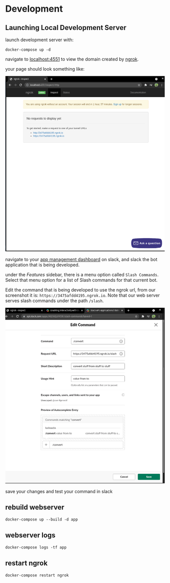# Development

## Launching Local Development Server

launch development server with:

```
docker-compose up -d
```

navigate to [localhost:4551](http://localhost:4551/) to view the
domain created by [ngrok](https://ngrok.com/).

your page should look something like:


![ngrok main dashboard](./assets/ngrok.png)


navigate to your [app management
dashboard](https://api.slack.com/apps) on slack, and slack the bot
application that is being developed.

under the *Features* sidebar, there is a menu option called `Slash
Commands`. Select that menu option for a list of Slash commands for
that current bot. 

Edit the command that is being developed to use the ngrok url, from
our screenshot it is: `https://3475afdd4195.ngrok.io`. Note that our
web server serves slash commands under the path `/slash`.


![slack slash command menu](./assets/edit-command.png)

save your changes and test your command in slack

## rebuild webserver

```
docker-compose up --build -d app
```

## webserver logs

```
docker-compose logs -tf app
```

## restart ngrok
```shell
docker-compose restart ngrok
```

